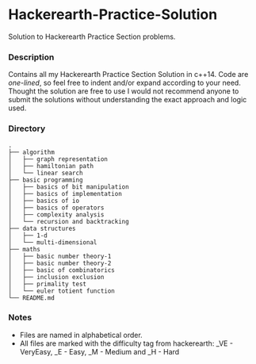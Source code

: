 # Hackerearth-Practice-Solution
Solution to Hackerearth Practice Section problems.

### Description
Contains all my Hackerearth Practice Section Solution in c++14. Code are *one-lined*, so feel free to indent and/or expand according to your need. Thought the solution are free to use I would not recommend anyone to submit the solutions without understanding the exact approach and logic used.

### Directory
```
.
├── algorithm
│   ├── graph representation
│   ├── hamiltonian path
│   └── linear search
├── basic programming
│   ├── basics of bit manipulation
│   ├── basics of implementation
│   ├── basics of io
│   ├── basics of operators
│   ├── complexity analysis
│   └── recursion and backtracking
├── data structures
│   ├── 1-d
│   └── multi-dimensional
├── maths
│   ├── basic number theory-1
│   ├── basic number theory-2
│   ├── basic of combinatorics
│   ├── inclusion exclusion
│   ├── primality test
│   └── euler totient function
└── README.md
```

### Notes
* Files are named in alphabetical order.
* All files are marked with the difficulty tag from hackerearth: \_VE - VeryEasy, \_E - Easy, \_M - Medium and \_H - Hard

